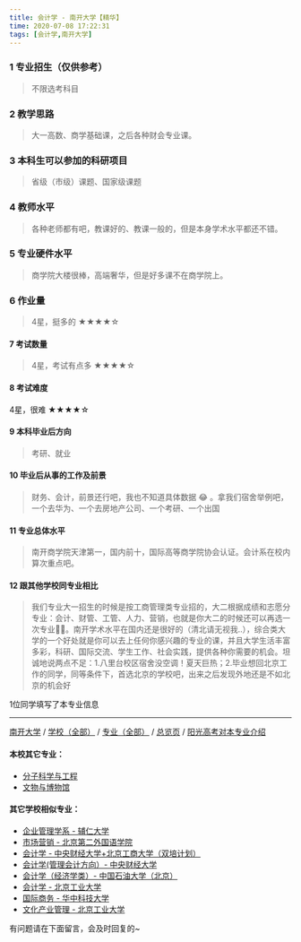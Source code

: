 ```yaml
---
title: 会计学 - 南开大学【精华】
time: 2020-07-08 17:22:31
tags: [会计学,南开大学]
---
```

### 1 专业招生（仅供参考）  
> 不限选考科目 


### 2 教学思路
> 大一高数、商学基础课，之后各种财会专业课。


### 3 本科生可以参加的科研项目
>  省级（市级）课题、国家级课题


### 4 教师水平
> 各种老师都有吧，教课好的、教课一般的，但是本身学术水平都还不错。


### 5 专业硬件水平
> 商学院大楼很棒，高端奢华，但是好多课不在商学院上。


### 6 作业量
>4星，挺多的
★★★★☆



#### 7 考试数量
>4星，考试有点多
★★★★☆



#### 8 考试难度
> 
4星，很难
★★★★☆


#### 9 本科毕业后方向
> 考研、就业


#### 10 毕业后从事的工作及前景
> 财务、会计，前景还行吧，我也不知道具体数据 😂 。拿我们宿舍举例吧，一个去华为、一个去房地产公司、一个考研、一个出国


#### 11 专业总体水平
> 南开商学院天津第一，国内前十，国际高等商学院协会认证。会计系在校内算次重点吧。


#### 12 跟其他学校同专业相比
> 我们专业大一招生的时候是按工商管理类专业招的，大二根据成绩和志愿分专业：会计、财管、工管、人力、营销，也就是你大二的时候还可以再选一次专业✌🏻️。南开学术水平在国内还是很好的（清北请无视我..），综合类大学的一个好处就是你可以去上任何你感兴趣的专业的课，并且大学生活丰富多彩，科研、国际交流、学生工作、社会实践，提供各种你需要的机会。坦诚地说两点不足：1.八里台校区宿舍没空调！夏天巨热；2.毕业想回北京工作的同学，同等条件下，首选北京的学校吧，出来之后发现外地还是不如北京的机会好

1位同学填写了本专业信息
***
[南开大学](https://univgo.github.io/2020/07/08/47b28675e8ad) / [学校（全部）](https://univgo.github.io/2020/07/08/3efa6bcca419) / [专业（全部）](https://univgo.github.io/2020/07/08/2d4c6d3552c2) / [总览页](https://univgo.github.io/2020/07/08/445daeb4fa00) / [阳光高考对本专业介绍](http://gaokao.chsi.com.cn/sch/zyk/view.do?schId=73394679&specId=73385284)
#### 本校其它专业：
- [分子科学与工程](https://univgo.github.io/2020/07/08/ef2a80f7bcd1)
- [文物与博物馆](https://univgo.github.io/2020/07/08/4e844bb318d3)

#### 其它学校相似专业：
- [企业管理学系 - 辅仁大学](https://univgo.github.io/2020/07/08/482d9a4ad3ed)
- [市场营销 - 北京第二外国语学院](https://univgo.github.io/2020/07/08/cf0b0e5e8405)
- [会计学 - 中央财经大学+北京工商大学（双培计划）](https://univgo.github.io/2020/07/08/efa86b1a5d45)
- [会计学(管理会计方向）- 中央财经大学](https://univgo.github.io/2020/07/08/236095812248)
- [会计学（经济学类）- 中国石油大学（北京）](https://univgo.github.io/2020/07/08/0f3705d4ade4)
- [会计学 - 北京工业大学](https://univgo.github.io/2020/07/08/010c80d0566b)
- [国际商务 - 华中科技大学](https://univgo.github.io/2020/07/08/9d00ee9d91e8)
- [文化产业管理 - 北京工业大学](https://univgo.github.io/2020/07/08/45a980a6b8c6)

有问题请在下面留言，会及时回复的~